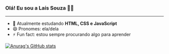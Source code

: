 ### Olá! Eu sou a Laís Souza 👋🏽
****

- 🌱 Atualmente estudando **HTML, CSS e JavaScript**
- 😄 Pronomes: ela/dela
- ⚡ Fun fact: estou sempre procurando algo para aprender

[![Anurag's GitHub stats](https://github-readme-stats.vercel.app/apiLaisSouza1=anuraghazra)](https://github.com/anuraghazra/github-readme-stats)
